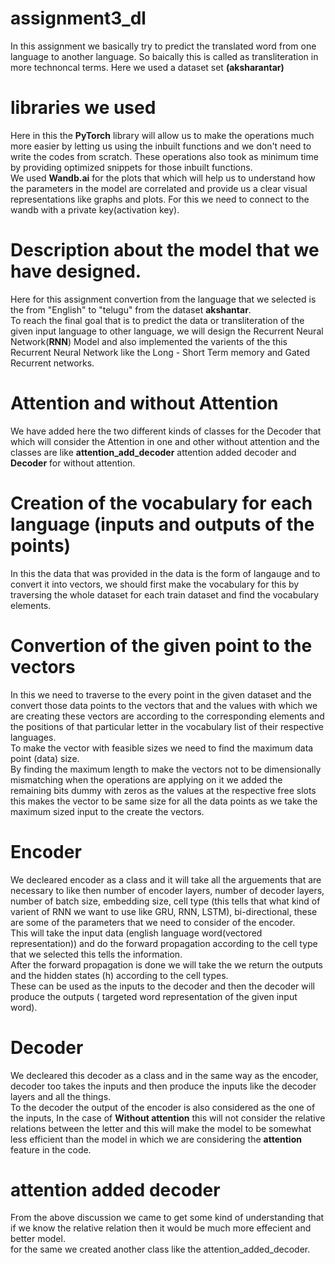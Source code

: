 # assignment3_dl
In this assignment we basically try to predict the translated word from one language to another language. So baically this is called as transliteration in more technoncal terms. Here we used a dataset set **(aksharantar)** 

# libraries we used
Here in this the **PyTorch** library will allow us to make the operations much more easier by letting us using the inbuilt functions and we don't need to write the codes from scratch. These operations also took as minimum time by providing optimized snippets for those inbuilt functions. <br>
We used **Wandb.ai** for the plots that which will help us to understand how the parameters in the model are correlated and provide us a clear visual representations like graphs and plots. For this we need to connect to the wandb with a private key(activation key). <br>
# Description about the model that we have designed.
Here for this assignment convertion from the language that we selected is the from "English" to "telugu" from the dataset **akshantar**.<br>
To reach the final goal that is to predict the data or transliteration of the given input language to other language, we will design the Recurrent Neural Network(**RNN**) Model and also implemented the varients of the this Recurrent Neural Network like the Long - Short Term memory and Gated Recurrent networks.<br>

# Attention and without Attention
We have added here the two different kinds of classes for the Decoder that which will consider the Attention in one and other without attention and the classes are like **attention_add_decoder** attention added decoder and **Decoder** for without attention.<br>

# Creation of the vocabulary for each language (inputs and outputs of the points)
In this the data that was provided in the data is the form of langauge and to convert it into vectors, we should first make the vocabulary for this by traversing the whole dataset for each train dataset and find the vocabulary elements.<br>


# Convertion of the given point to the vectors
In this we need to traverse to the every point in the given dataset and the convert those data points to the vectors that and the values with which we are creating these vectors are according to the corresponding elements and the positions of that particular letter in the vocabulary list of their respective languages.<br>
To make the vector with feasible sizes we need to find the maximum data point (data) size.<br>
By finding the maximum length to make the vectors not to be dimensionally mismatching when the operations are applying on it we added the remaining bits dummy with zeros as the values at the respective free slots this makes the vector to be same size for all the data points as we take the maximum sized input to the create the vectors. <br>

# Encoder 
We decleared encoder as a class and it will take all the arguements that are necessary to like then number of encoder layers, number of decoder layers, number of batch size, embedding size, cell type (this tells that what kind of varient of RNN we want to use like GRU, RNN, LSTM), bi-directional, these are some of the parameters that we need to consider of the encoder.<br>
This will take the input data (english language word(vectored representation)) and do the forward propagation according to the cell type that we selected this tells the information. <br>
After the forward propagation is done we will take the we return the outputs and the hidden states (h) according to the cell types. <br>
These can be used as the inputs to the decoder and then the decoder will produce the outputs ( targeted word representation of the given input word). <br>

# Decoder
We decleared this decoder as a class and in the same way as the encoder, decoder too takes the inputs and then produce the inputs like the decoder layers and all the things. <br>
To the decoder the output of the encoder is also considered as the one of the inputs, In the case of **Without attention** this will not consider the relative relations between the letter and this will make the model to be somewhat less efficient than the model in which we are considering the **attention** feature in the code.<br>

# attention added decoder
From the above discussion we came to get some kind of understanding that if we know the relative relation then it would be much more effecient and better model.<br>
for the same we created another class like the attention_added_decoder.<br>

